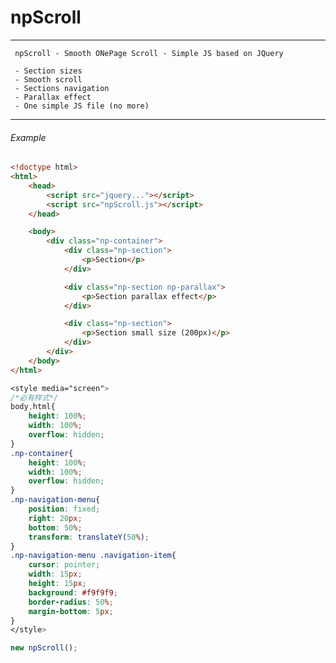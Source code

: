 # npScroll

****************************************************************

     npScroll - Smooth ONePage Scroll - Simple JS based on JQuery

     - Section sizes
     - Smooth scroll
     - Sections navigation
     - Parallax effect
     - One simple JS file (no more)

****************************************************************


###### Example

``` HTML
<!doctype html>
<html>
    <head>
        <script src="jquery..."></script>
        <script src="npScroll.js"></script>
    </head>

    <body>
        <div class="np-container">
            <div class="np-section">
                <p>Section</p>
            </div>

            <div class="np-section np-parallax">
                <p>Section parallax effect</p>
            </div>

            <div class="np-section">
                <p>Section small size (200px)</p>
            </div>
        </div>
    </body>
</html>
```

``` css
<style media="screen">
/*必有样式*/
body,html{
    height: 100%;
    width: 100%;
    overflow: hidden;
}
.np-container{
    height: 100%;
    width: 100%;
    overflow: hidden;
}
.np-navigation-menu{
    position: fixed;
    right: 20px;
    bottom: 50%;
    transform: translateY(50%);
}
.np-navigation-menu .navigation-item{
    cursor: pointer;
    width: 15px;
    height: 15px;
    background: #f9f9f9;
    border-radius: 50%;
    margin-bottom: 5px;
}
</style>
```

``` js
new npScroll();
```
